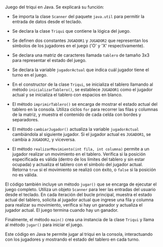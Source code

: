 Juego del triqui en Java. Se explicará su función:

- Se importa la clase `Scanner` del paquete `java.util` para permitir la entrada de datos desde el teclado.

- Se declara la clase `Triqui` que contiene la lógica del juego.

- Se definen dos constantes `JUGADOR1` y `JUGADOR2` que representan los símbolos de los jugadores en el juego ('O' y 'X' respectivamente).

- Se declara una matriz de caracteres llamada `tablero` de tamaño 3x3 para representar el estado del juego.

- Se declara la variable `jugadorActual` que indica cuál jugador tiene el turno en el juego.

- En el constructor de la clase `Triqui`, se inicializa el tablero llamando al método `inicializarTablero()`, se establece `JUGADOR1` como el jugador actual y se inicializa el tablero con espacios en blanco.

- El método `imprimirTablero()` se encarga de mostrar el estado actual del tablero en la consola. Utiliza ciclos `for` para recorrer las filas y columnas de la matriz, y muestra el contenido de cada celda con bordes y separadores.

- El método `cambiarJugador()` actualiza la variable `jugadorActual` cambiándola al siguiente jugador. Si el jugador actual es `JUGADOR1`, se cambia a `JUGADOR2`, y viceversa.

- El método `realizarMovimiento(int fila, int columna)` permite a un jugador realizar un movimiento en el tablero. Verifica si la posición especificada es válida (dentro de los límites del tablero y sin estar ocupada) y actualiza el tablero con el símbolo del jugador actual. Retorna `true` si el movimiento se realizó con éxito, o `false` si la posición no es válida.

El código también incluye un método `jugar()` que se encarga de ejecutar el juego completo. Utiliza un objeto `Scanner` para leer las entradas del usuario desde el teclado. En cada iteración del bucle principal, muestra el estado actual del tablero, solicita al jugador actual que ingrese una fila y columna para realizar su movimiento, verifica si hay un ganador y actualiza el jugador actual. El juego termina cuando hay un ganador.

Finalmente, el método `main()` crea una instancia de la clase `Triqui` y llama al método `jugar()` para iniciar el juego.

Este código en Java te permite jugar al triqui en la consola, interactuando con los jugadores y mostrando el estado del tablero en cada turno.
